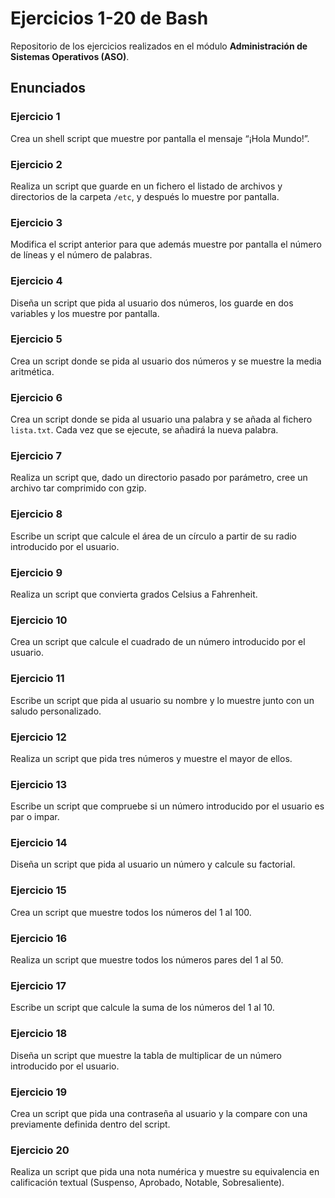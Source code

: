 # Ejercicios 1-20 de Bash
Repositorio de los ejercicios realizados en el módulo **Administración de Sistemas Operativos (ASO)**.

## Enunciados

### Ejercicio 1
Crea un shell script que muestre por pantalla el mensaje “¡Hola Mundo!”.

### Ejercicio 2
Realiza un script que guarde en un fichero el listado de archivos y directorios de la carpeta `/etc`, y después lo muestre por pantalla.

### Ejercicio 3
Modifica el script anterior para que además muestre por pantalla el número de líneas y el número de palabras.

### Ejercicio 4
Diseña un script que pida al usuario dos números, los guarde en dos variables y los muestre por pantalla.

### Ejercicio 5
Crea un script donde se pida al usuario dos números y se muestre la media aritmética.

### Ejercicio 6
Crea un script donde se pida al usuario una palabra y se añada al fichero `lista.txt`. Cada vez que se ejecute, se añadirá la nueva palabra.

### Ejercicio 7
Realiza un script que, dado un directorio pasado por parámetro, cree un archivo tar comprimido con gzip.

### Ejercicio 8
Escribe un script que calcule el área de un círculo a partir de su radio introducido por el usuario.

### Ejercicio 9
Realiza un script que convierta grados Celsius a Fahrenheit.

### Ejercicio 10
Crea un script que calcule el cuadrado de un número introducido por el usuario.

### Ejercicio 11
Escribe un script que pida al usuario su nombre y lo muestre junto con un saludo personalizado.

### Ejercicio 12
Realiza un script que pida tres números y muestre el mayor de ellos.

### Ejercicio 13
Escribe un script que compruebe si un número introducido por el usuario es par o impar.

### Ejercicio 14
Diseña un script que pida al usuario un número y calcule su factorial.

### Ejercicio 15
Crea un script que muestre todos los números del 1 al 100.

### Ejercicio 16
Realiza un script que muestre todos los números pares del 1 al 50.

### Ejercicio 17
Escribe un script que calcule la suma de los números del 1 al 10.

### Ejercicio 18
Diseña un script que muestre la tabla de multiplicar de un número introducido por el usuario.

### Ejercicio 19
Crea un script que pida una contraseña al usuario y la compare con una previamente definida dentro del script.

### Ejercicio 20
Realiza un script que pida una nota numérica y muestre su equivalencia en calificación textual (Suspenso, Aprobado, Notable, Sobresaliente).

